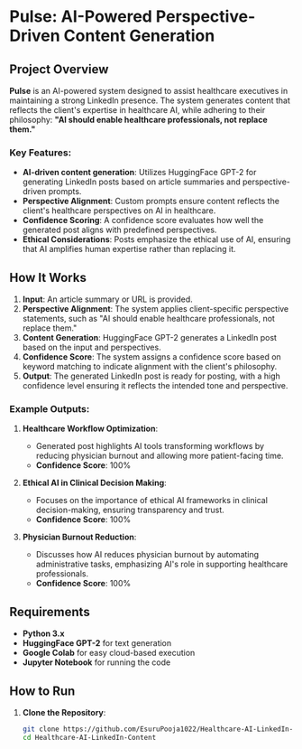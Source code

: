 # Pulse: AI-Powered Perspective-Driven Content Generation

## Project Overview

**Pulse** is an AI-powered system designed to assist healthcare executives in maintaining a strong LinkedIn presence. The system generates content that reflects the client's expertise in healthcare AI, while adhering to their philosophy: **"AI should enable healthcare professionals, not replace them."**

### Key Features:
- **AI-driven content generation**: Utilizes HuggingFace GPT-2 for generating LinkedIn posts based on article summaries and perspective-driven prompts.
- **Perspective Alignment**: Custom prompts ensure content reflects the client's healthcare perspectives on AI in healthcare.
- **Confidence Scoring**: A confidence score evaluates how well the generated post aligns with predefined perspectives.
- **Ethical Considerations**: Posts emphasize the ethical use of AI, ensuring that AI amplifies human expertise rather than replacing it.

## How It Works

1. **Input**: An article summary or URL is provided.
2. **Perspective Alignment**: The system applies client-specific perspective statements, such as "AI should enable healthcare professionals, not replace them."
3. **Content Generation**: HuggingFace GPT-2 generates a LinkedIn post based on the input and perspectives.
4. **Confidence Score**: The system assigns a confidence score based on keyword matching to indicate alignment with the client's philosophy.
5. **Output**: The generated LinkedIn post is ready for posting, with a high confidence level ensuring it reflects the intended tone and perspective.

### Example Outputs:
1. **Healthcare Workflow Optimization**:
   - Generated post highlights AI tools transforming workflows by reducing physician burnout and allowing more patient-facing time.
   - **Confidence Score**: 100%

2. **Ethical AI in Clinical Decision Making**:
   - Focuses on the importance of ethical AI frameworks in clinical decision-making, ensuring transparency and trust.
   - **Confidence Score**: 100%

3. **Physician Burnout Reduction**:
   - Discusses how AI reduces physician burnout by automating administrative tasks, emphasizing AI's role in supporting healthcare professionals.
   - **Confidence Score**: 100%

## Requirements

- **Python 3.x**
- **HuggingFace GPT-2** for text generation
- **Google Colab** for easy cloud-based execution
- **Jupyter Notebook** for running the code

## How to Run

1. **Clone the Repository**:
   ```bash
   git clone https://github.com/EsuruPooja1022/Healthcare-AI-LinkedIn-Content.git
   cd Healthcare-AI-LinkedIn-Content
